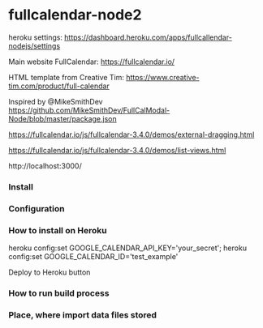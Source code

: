 # fullcalendar-node2

heroku settings: https://dashboard.heroku.com/apps/fullcallendar-nodejs/settings

Main website FullCalendar: https://fullcalendar.io/

HTML template from Creative Tim: https://www.creative-tim.com/product/full-calendar

Inspired by @MikeSmithDev https://github.com/MikeSmithDev/FullCalModal-Node/blob/master/package.json

https://fullcalendar.io/js/fullcalendar-3.4.0/demos/external-dragging.html

https://fullcalendar.io/js/fullcalendar-3.4.0/demos/list-views.html

http://localhost:3000/

### Install

### Configuration

### How to install on Heroku

heroku config:set GOOGLE_CALENDAR_API_KEY='your_secret';
heroku config:set GOOGLE_CALENDAR_ID='test_example'

Deploy to Heroku button


### How to run build process

### Place, where import data files stored
